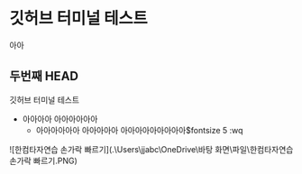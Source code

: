 # 깃허브 터미널 테스트
아아
## 두번째 HEAD

깃허브 터미널 테스트
- 아아아아 
  아아아아아아
  -  아아아아아아
      아아아아아
      아아아아아아아아아$fontsize 5
      :wq

![한컴타자연습 손가락 빠르기](.\Users\jjabc\OneDrive\바탕 화면\파일\한컴타자연습 손가락 빠르기.PNG)

